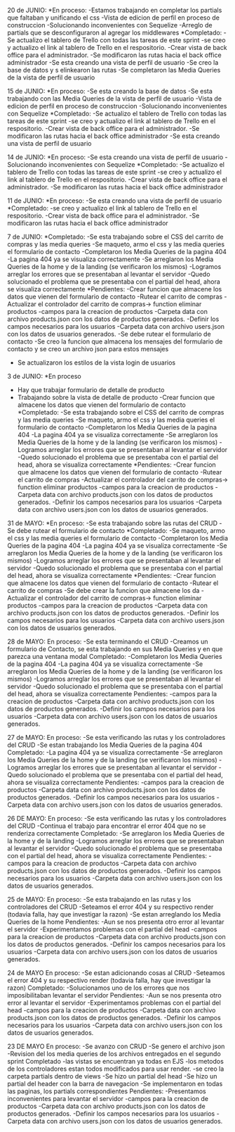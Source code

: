 20 de JUNIO:
*En proceso: 
-Estamos trabajando en completar los partials que faltaban y unificando el css
-Vista de edicion de perfil en proceso de construccion
-Solucionando inconvenientes con Sequelize
-Arreglo de partials que se desconfiguraron al agregar los middlewares
*Completado: 
-Se actualizo el tablero de Trello con todas las tareas de este sprint
-se creo y actualizo el link al tablero de Trello en el respositorio.
-Crear vista de back office para el administrador.
-Se modificaron las rutas hacia el back office administrador
-Se esta creando una vista de perfil de usuario
-Se creo la base de datos y s elinkearon las rutas
-Se completaron las Media Queries de la vista de perfil de usuario

15 de JUNIO:
*En proceso: 
-Se esta creando la base de datos
-Se esta trabajando con las Media Queries de la vista de perfil de usuario
-Vista de edicion de perfil en proceso de construccion
-Solucionando inconvenientes con Sequelize
*Completado: 
-Se actualizo el tablero de Trello con todas las tareas de este sprint
-se creo y actualizo el link al tablero de Trello en el respositorio.
-Crear vista de back office para el administrador.
-Se modificaron las rutas hacia el back office administrador
-Se esta creando una vista de perfil de usuario

14 de JUNIO:
*En proceso: 
-Se esta creando una vista de perfil de usuario
-Solucionando inconvenientes con Sequelize
*Completado: 
-Se actualizo el tablero de Trello con todas las tareas de este sprint
-se creo y actualizo el link al tablero de Trello en el respositorio.
-Crear vista de back office para el administrador.
-Se modificaron las rutas hacia el back office administrador

11 de JUNIO:
*En proceso: -Se esta creando una vista de perfil de usuario
*Completado: -se creo y actualizo el link al tablero de Trello en el respositorio.
-Crear vista de back office para el administrador.
-Se modificaron las rutas hacia el back office administrador

7 de JUNIO:
*Completado:
-Se esta trabajando sobre el CSS del carrito de compras y las media queries
-Se maqueto, armo el css y las media queries el formulario de contacto
-Completaron los Media Queries de la pagina 404
-La pagina 404 ya se visualiza correctamente
-Se arreglaron los Media Queries de la home y de la landing (se verificaron los mismos)
-Logramos arreglar los errores que se presentaban al levantar el servidor
-Quedo solucionado el problema que se presentaba con el partial del head, ahora se visualiza correctamente
*Pendientes:
-Crear funcion que almacene los datos que vienen del formulario de contacto
-Rutear el carrito de compras
-Actualizar el controlador del carrito de compras-> function eliminar productos
-campos para la creacion de productos
-Carpeta data con archivo products.json con los datos de productos
generados.
-Definir los campos necesarios para los usuarios
-Carpeta data con archivo users.json con los datos de usuarios generados.
-Se debe rutear el formulario de contacto
-Se creo la funcion que almacena los mensajes del formulario de contacto y se creo un archivo json para estos mensajes
- Se actualizaron los estilos de la vista login de usuarios

3 de JUNIO:
*En proceso
- Hay que trabajar formulario de detalle de producto
- Trabajando sobre la vista de detalle de producto
-Crear funcion que almacene los datos que vienen del formulario de contacto
*Completado:
-Se esta trabajando sobre el CSS del carrito de compras y las media queries
-Se maqueto, armo el css y las media queries el formulario de contacto
-Completaron los Media Queries de la pagina 404
-La pagina 404 ya se visualiza correctamente
-Se arreglaron los Media Queries de la home y de la landing (se verificaron los mismos)
-Logramos arreglar los errores que se presentaban al levantar el servidor
-Quedo solucionado el problema que se presentaba con el partial del head, ahora se visualiza correctamente
*Pendientes:
-Crear funcion que almacene los datos que vienen del formulario de contacto
-Rutear el carrito de compras
-Actualizar el controlador del carrito de compras-> function eliminar productos
-campos para la creacion de productos
-Carpeta data con archivo products.json con los datos de productos
generados.
-Definir los campos necesarios para los usuarios
-Carpeta data con archivo users.json con los datos de usuarios generados.

31 de MAYO:
*En proceso:
-Se esta trabajando sobre las rutas del CRUD
-Se debe rutear el formulario de contacto
*Completado:
-Se maqueto, armo el css y las media queries el formulario de contacto
-Completaron los Media Queries de la pagina 404
-La pagina 404 ya se visualiza correctamente
-Se arreglaron los Media Queries de la home y de la landing (se verificaron los mismos)
-Logramos arreglar los errores que se presentaban al levantar el servidor
-Quedo solucionado el problema que se presentaba con el partial del head, ahora se visualiza correctamente
*Pendientes:
-Crear funcion que almacene los datos que vienen del formulario de contacto
-Rutear el carrito de compras
-Se debe crear la funcion que almacene los da
-Actualizar el controlador del carrito de compras-> function eliminar productos
-campos para la creacion de productos
-Carpeta data con archivo products.json con los datos de productos
generados.
-Definir los campos necesarios para los usuarios
-Carpeta data con archivo users.json con los datos de usuarios generados.

28 de MAYO:
En proceso:
-Se esta terminando el CRUD
-Creamos un formulario de Contacto, se esta trabajando en sus Media Queries y en que parezca una ventana modal
Completado:
-Completaron los Media Queries de la pagina 404
-La pagina 404 ya se visualiza correctamente
-Se arreglaron los Media Queries de la home y de la landing (se verificaron los mismos)
-Logramos arreglar los errores que se presentaban al levantar el servidor
-Quedo solucionado el problema que se presentaba con el partial del head, ahora se visualiza correctamente
Pendientes:
-campos para la creacion de productos
-Carpeta data con archivo products.json con los datos de productos
generados.
-Definir los campos necesarios para los usuarios
-Carpeta data con archivo users.json con los datos de usuarios generados.

27 de MAYO:
En proceso:
-Se esta verificando las rutas y los controladores del CRUD
-Se estan trabajando los Media Queries de la pagina 404
Completado:
-La pagina 404 ya se visualiza correctamente
-Se arreglaron los Media Queries de la home y de la landing (se verificaron los mismos)
-Logramos arreglar los errores que se presentaban al levantar el servidor
-Quedo solucionado el problema que se presentaba con el partial del head, ahora se visualiza correctamente
Pendientes:
-campos para la creacion de productos
-Carpeta data con archivo products.json con los datos de productos
generados.
-Definir los campos necesarios para los usuarios
-Carpeta data con archivo users.json con los datos de usuarios generados.

26 DE MAYO:
En proceso:
-Se esta verificando las rutas y los controladores del CRUD 
-Continua el trabajo para encontrar el error 404 que no se renderiza correctamente
Completado:
-Se arreglaron los Media Queries de la home y de la landing
-Logramos arreglar los errores que se presentaban al levantar el servidor
-Quedo solucionado el problema que se presentaba con el partial del head, ahora se visualiza correctamente
Pendientes:
-campos para la creacion de productos
-Carpeta data con archivo products.json con los datos de productos
generados.
-Definir los campos necesarios para los usuarios
-Carpeta data con archivo users.json con los datos de usuarios generados.

25 de MAYO:
En proceso:
-Se esta trabajando en las rutas y los controladores del CRUD
-Seteamos el error 404 y su respectivo render (todavia falla, hay que investigar la razon)
-Se estan arreglando los Media Queries de la home
Pendientes:
-Aun se nos presenta otro error al levantar el servidor
-Experimentamos problemas con el partial del head
-campos para la creacion de productos
-Carpeta data con archivo products.json con los datos de productos
generados.
-Definir los campos necesarios para los usuarios
-Carpeta data con archivo users.json con los datos de usuarios generados.



24 de MAYO
En proceso:
-Se estan adicionando cosas al CRUD
-Seteamos el error 404 y su respectivo render (todavia falla, hay que investigar la razon)
Completado:
-Solucionamos uno de los errores que nos imposibilitaban levantar el servidor
Pendientes:
-Aun se nos presenta otro error al levantar el servidor
-Experimentamos problemas con el partial del head
-campos para la creacion de productos
-Carpeta data con archivo products.json con los datos de productos
generados.
-Definir los campos necesarios para los usuarios
-Carpeta data con archivo users.json con los datos de usuarios generados.


23 DE MAYO
En proceso:
-Se avanzo con CRUD 
-Se genero el archivo json 
-Revision del los media queries de los archivos entregados en el segundo sprint
Completado
-las vistas se encuentran ya todas en EJS
-los metodos de los controladores estan todos modificados para usar render.
-se creo la carpeta partials dentro de views 
-Se hizo un partial del head 
-Se hizo un partial del header con la barra de navegacion 
-Se implementaron en todas las paginas, los partials correspondientes
Pendientes:
-Presentamos inconvenientes para levantar el servidor
-campos para la creacion de productos
-Carpeta data con archivo products.json con los datos de productos
generados.
-Definir los campos necesarios para los usuarios
-Carpeta data con archivo users.json con los datos de usuarios generados.
